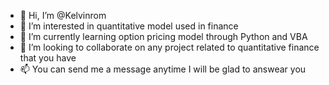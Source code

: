 - 👋 Hi, I’m @Kelvinrom
- 👀 I’m interested in quantitative model used in finance
- 🌱 I’m currently learning option pricing model through Python and VBA
- 💞️ I’m looking to collaborate on any project related to quantitative finance that you have 
- 📫 You can send me a message anytime I will be glad to answear you 

<!---
Kelvinrom/Kelvinrom is a ✨ special ✨ repository because its `README.md` (this file) appears on your GitHub profile.
You can click the Preview link to take a look at your changes.
--->
